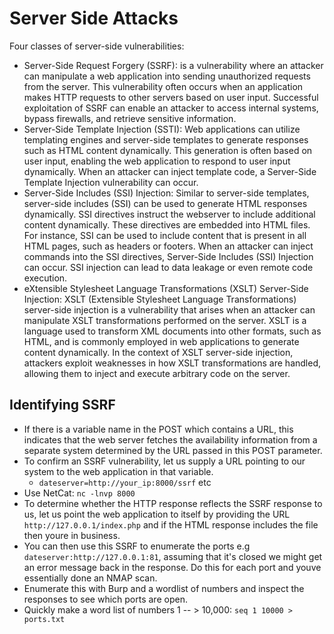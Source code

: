 # Server Side Attacks
Four classes of server-side vulnerabilities:
- Server-Side Request Forgery (SSRF): is a vulnerability where an attacker can manipulate a web application into sending unauthorized requests from the server. This vulnerability often occurs when an application makes HTTP requests to other servers based on user input. Successful exploitation of SSRF can enable an attacker to access internal systems, bypass firewalls, and retrieve sensitive information.
- Server-Side Template Injection (SSTI): Web applications can utilize templating engines and server-side templates to generate responses such as HTML content dynamically. This generation is often based on user input, enabling the web application to respond to user input dynamically. When an attacker can inject template code, a Server-Side Template Injection vulnerability can occur. 
- Server-Side Includes (SSI) Injection: Similar to server-side templates, server-side includes (SSI) can be used to generate HTML responses dynamically. SSI directives instruct the webserver to include additional content dynamically. These directives are embedded into HTML files. For instance, SSI can be used to include content that is present in all HTML pages, such as headers or footers. When an attacker can inject commands into the SSI directives, Server-Side Includes (SSI) Injection can occur. SSI injection can lead to data leakage or even remote code execution.
- eXtensible Stylesheet Language Transformations (XSLT) Server-Side Injection: XSLT (Extensible Stylesheet Language Transformations) server-side injection is a vulnerability that arises when an attacker can manipulate XSLT transformations performed on the server. XSLT is a language used to transform XML documents into other formats, such as HTML, and is commonly employed in web applications to generate content dynamically. In the context of XSLT server-side injection, attackers exploit weaknesses in how XSLT transformations are handled, allowing them to inject and execute arbitrary code on the server.

## Identifying SSRF
- If there is a variable name in the POST which contains a URL, this indicates that the web server fetches the availability information from a separate system determined by the URL passed in this POST parameter.
- To confirm an SSRF vulnerability, let us supply a URL pointing to our system to the web application in that variable.
  - `dateserver=http://your_ip:8000/ssrf` etc 
- Use NetCat: `nc -lnvp 8000`
- To determine whether the HTTP response reflects the SSRF response to us, let us point the web application to itself by providing the URL `http://127.0.0.1/index.php` and if the HTML response includes the file then youre in business.
- You can then use this SSRF to enumerate the ports e.g `dateserver:http://127.0.0.1:81`, assuming that it's closed we might get an error message back in the response. Do this for each port and youve essentially done an NMAP scan.
- Enumerate this with Burp and a wordlist of numbers and inspect the responses to see which ports are open.
- Quickly make a word list of numbers 1 -- > 10,000: `seq 1 10000 > ports.txt`
